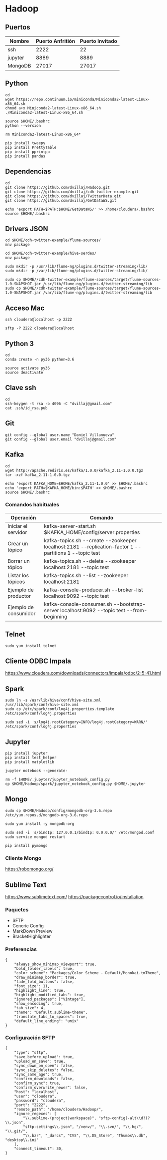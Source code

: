 # Hadoop

## Puertos

| Nombre  | Puerto Anfritión | Puerto Invitado|
| ------------- | ------------- | ------------- | 
| ssh  | 2222  | 22 |
| jupyter  | 8889  | 8889 |
| MongoDB  | 27017 | 27017 |


## Python

```
cd
wget https://repo.continuum.io/miniconda/Miniconda2-latest-Linux-x86_64.sh
chmod a+x Miniconda2-latest-Linux-x86_64.sh
./Miniconda2-latest-Linux-x86_64.sh

source $HOME/.bashrc
python --version

rm Miniconda2-latest-Linux-x86_64*

pip install tweepy
pip install PrettyTable
pip install pprintpp
pip install pandas

```

## Dependencias

```
cd
git clone https://github.com/dvillaj/Hadoop.git
git clone https://github.com/dvillaj/cdh-twitter-example.git
git clone https://github.com/dvillaj/TwitterData.git
git clone https://github.com/dvillaj/GetDataWS.git

echo 'export PATH=$PATH:$HOME/GetDataWS/' >> /home/cloudera/.bashrc
source $HOME/.bashrc
```

## Drivers JSON

```
cd $HOME/cdh-twitter-example/flume-sources/
mnv package

cd $HOME/cdh-twitter-example/hive-serdes/
mnv package

sudo mkdir -p /usr/lib/flume-ng/plugins.d/twitter-streaming/lib/
sudo mkdir -p /var/lib/flume-ng/plugins.d/twitter-streaming/lib/

sudo cp $HOME//cdh-twitter-example/flume-sources/target/flume-sources-1.0-SNAPSHOT.jar /usr/lib/flume-ng/plugins.d/twitter-streaming/lib
sudo cp $HOME//cdh-twitter-example/flume-sources/target/flume-sources-1.0-SNAPSHOT.jar /var/lib/flume-ng/plugins.d/twitter-streaming/lib

```

## Acceso Mac

```
ssh cloudera@localhost -p 2222

sftp -P 2222 cloudera@localhost
```


## Python 3
```
cd
conda create -n py36 python=3.6

source activate py36
source deactivate
```

## Clave ssh

```
cd
ssh-keygen -t rsa -b 4096 -C "dvillaj@gmail.com"
cat .ssh/id_rsa.pub
```

## Git

```
git config --global user.name "Daniel Villanueva"
git config --global user.email "dvillaj@gmail.com"
```


## Kafka

```
cd
wget http://apache.rediris.es/kafka/1.0.0/kafka_2.11-1.0.0.tgz
tar -xzf kafka_2.11-1.0.0.tgz

echo 'export KAFKA_HOME=$HOME/kafka_2.11-1.0.0' >> $HOME/.bashrc
echo 'export PATH=$KAFKA_HOME/bin:$PATH' >> $HOME/.bashrc
source $HOME/.bashrc
```

### Comandos habituales

| Operación  | Comando |
| ------------- | ------------- | 
| Iniciar el servidor | kafka-server-start.sh $KAFKA_HOME/config/server.properties
| Crear un tópico | kafka-topics.sh --create --zookeeper localhost:2181 --replication-factor 1 --partitions 1 --topic test
| Borrar un tópico | kafka-topics.sh --delete --zookeeper localhost:2181 --topic test
| Listar los tópicos | kafka-topics.sh --list --zookeeper localhost:2181
| Ejemplo de productor | kafka-console-producer.sh --broker-list localhost:9092 --topic test
| Ejemplo de consumidor | kafka-console-consumer.sh --bootstrap-server localhost:9092 --topic test --from-beginning 

## Telnet

```
sudo yum install telnet
```

## Cliente ODBC Impala

https://www.cloudera.com/downloads/connectors/impala/odbc/2-5-41.html

## Spark

```
sudo ln -s /usr/lib/hive/conf/hive-site.xml    /usr/lib/spark/conf/hive-site.xml
sudo cp /etc/spark/conf/log4j.properties.template /etc/spark/conf/log4j.properties

sudo sed -i 's/log4j.rootCategory=INFO/log4j.rootCategory=WARN/' /etc/spark/conf/log4j.properties

```

## Jupyter

```
pip install jupyter
pip install test_helper
pip install matplotlib

jupyter notebook --generate-

rm -f $HOME/.jupyter/jupyter_notebook_config.py
cp $HOME/Hadoop/spark/jupyter_notebook_config.py $HOME/.jupyter
```

## Mongo

```
sudo cp $HOME/Hadoop/config/mongodb-org-3.6.repo /etc/yum.repos.d/mongodb-org-3.6.repo

sudo yum install -y mongodb-org

sudo sed -i 's/bindIp: 127.0.0.1/bindIp: 0.0.0.0/' /etc/mongod.conf
sudo service mongod restart

pip install pymongo
```

### Cliente Mongo

https://robomongo.org/

## Sublime Text

https://www.sublimetext.com/
https://packagecontrol.io/installation

### Paquetes

- SFTP
- Generic Config
- MarkDown Preview
- BracketHighlighter

### Preferencias
```
{
    "always_show_minimap_viewport": true,
    "bold_folder_labels": true,
    "color_scheme": "Packages/Color Scheme - Default/Monokai.tmTheme",
    "draw_minimap_border": true,
    "fade_fold_buttons": false,
    "font_size": 11,
    "highlight_line": true,
    "highlight_modified_tabs": true,
    "ignored_packages": ["Vintage"],
    "show_encoding": true,
    "tab_size": 4,
    "theme": "Default.sublime-theme",
    "translate_tabs_to_spaces": true,
    "default_line_ending": "unix"
}
```

### Configuración SFTP
```
{
    "type": "sftp", 
    "save_before_upload": true,
    "upload_on_save": true,
    "sync_down_on_open": false,
    "sync_skip_deletes": false,
    "sync_same_age": true,
    "confirm_downloads": false,
    "confirm_sync": true,
    "confirm_overwrite_newer": false,
    "host": "localhost",
    "user": "cloudera",
    "password": "cloudera",
    "port": "2222",
    "remote_path": "/home/cloudera/Hadoop/",
    "ignore_regexes": [
        "\\.sublime-(project|workspace)", "sftp-config(-alt\\d?)?\\.json",
        "sftp-settings\\.json", "/venv/", "\\.svn/", "\\.hg/", "\\.git/",
        "\\.bzr", "_darcs", "CVS", "\\.DS_Store", "Thumbs\\.db", "desktop\\.ini"
    ],
    "connect_timeout": 30,
}
```